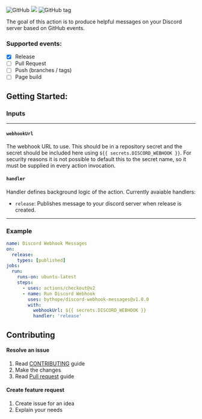 ![GitHub](https://img.shields.io/github/license/bythope/discord-webhook-messages?style=for-the-badge)
![](https://img.shields.io/badge/-Github_Actions-2088FF?style=for-the-badge&logo=github-actions&logoColor=white)
![GitHub tag](https://img.shields.io/github/v/tag/bythope/discord-webhook-messages?include_prereleases&style=for-the-badge)

The goal of this action is to produce helpful messages on your Discord server based on GitHub events.

### Supported events:

- [x] Release
- [ ] Pull Request
- [ ] Push (branches / tags)
- [ ] Page build

## Getting Started:

### Inputs
---
#### `webhookUrl`
The webhook URL to use. This should be in a repository secret and the secret should be included here using `${{ secrets.DISCORD_WEBHOOK }}`. For security reasons it is not possible to default this to the secret name, so it must be supplied in every action invocation.

#### `handler`
Handler defines background logic of the action. Currently avaiable handlers:
 - `release`: Publishes message to your discord server when release is created.
---
### Example
```yaml
name: Discord Webhook Messages
on:
  release:
    types: [published]
jobs:
  run:
    runs-on: ubuntu-latest
    steps:
      - uses: actions/checkout@v2
      - name: Run Discord Webhook
        uses: bythope/discord-webhook-messages@v1.0.0
        with:
          webhookUrl: ${{ secrets.DISCORD_WEBHOOK }}
          handler: 'release'
```

## Contributing

#### Resolve an issue
1. Read [CONTRIBUTING](CONTRIBUTING.md) guide
2. Make the changes
3. Read [Pull request](PULL_REQUEST_TEMPLATE.md) guide 

#### Create feature request
1. Create issue for an idea
2. Explain your needs
